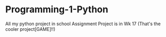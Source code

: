 # Programming-1-Python
All my python project in school
Assignment Project is in Wk 17 (That's the cooler project[GAME]!!)
